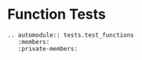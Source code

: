 # Function Tests

```{eval-rst}
.. automodule:: tests.test_functions
   :members:
   :private-members:
```
